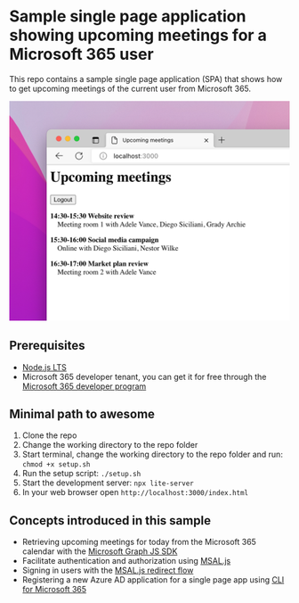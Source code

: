 # Sample single page application showing upcoming meetings for a Microsoft 365 user

This repo contains a sample single page application (SPA) that shows how to get upcoming meetings of the current user from Microsoft 365.

![Browser window with a web page showing user profile information from Microsoft 365](./assets/upcoming-meetings-graph.png)

## Prerequisites

- [Node.js LTS](https://nodejs.org)
- Microsoft 365 developer tenant, you can get it for free through the [Microsoft 365 developer program](https://developer.microsoft.com/microsoft-365/dev-program?WT.mc_id=m365-79477-wmastyka)

## Minimal path to awesome

1. Clone the repo
1. Change the working directory to the repo folder
1. Start terminal, change the working directory to the repo folder and run: `chmod +x setup.sh`
1. Run the setup script: `./setup.sh`
1. Start the development server: `npx lite-server`
1. In your web browser open `http://localhost:3000/index.html`

## Concepts introduced in this sample

- Retrieving upcoming meetings for today from the Microsoft 365 calendar with the [Microsoft Graph JS SDK](https://learn.microsoft.com/graph/sdks/sdk-installation#install-the-microsoft-graph-javascript-sdk?WT.mc_id=m365-79477-wmastyka)
- Facilitate authentication and authorization using [MSAL.js](https://learn.microsoft.com/azure/active-directory/develop/msal-overview?WT.mc_id=m365-79477-wmastyka)
- Signing in users with the [MSAL.js redirect flow](https://learn.microsoft.com/azure/active-directory/develop/scenario-spa-sign-in?tabs=javascript2&WT.mc_id=m365-79477-wmastyka)
- Registering a new Azure AD application for a single page app using [CLI for Microsoft 365](https://aka.ms/cli-m365)
